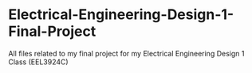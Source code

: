 # Electrical-Engineering-Design-1-Final-Project
All files related to my final project for my Electrical Engineering Design 1 Class (EEL3924C)
